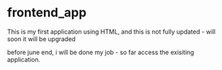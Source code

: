 # frontend_app
This is my first application using HTML, and this is not fully updated - will soon it will be upgraded

before june end, i will be done my job - so far access the exisiting application.
